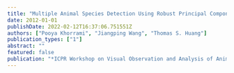 ```yaml
---
title: "Multiple Animal Species Detection Using Robust Principal Component Analysis and Large Displacement Optical Flow"
date: 2012-01-01
publishDate: 2022-02-12T16:37:06.751551Z
authors: ["Pooya Khorrami", "Jiangping Wang", "Thomas S. Huang"]
publication_types: ["1"]
abstract: ""
featured: false
publication: "*ICPR Workshop on Visual Observation and Analysis of Animal and Insect Behavior (VAIB)*"
---
```


